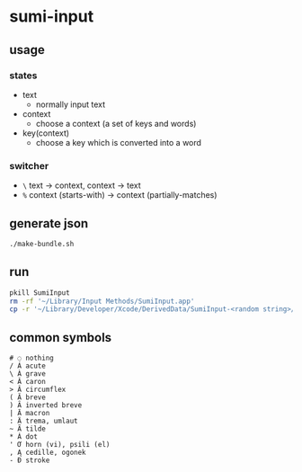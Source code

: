 # sumi-input

## usage

### states

- text
  - normally input text
- context
  - choose a context (a set of keys and words)
- key(context)
  - choose a key which is converted into a word

### switcher

- `\` text → context, context → text
- `%` context (starts-with) → context (partially-matches)

## generate json

```sh
./make-bundle.sh
```

## run

```sh
pkill SumiInput
rm -rf '~/Library/Input Methods/SumiInput.app'
cp -r '~/Library/Developer/Xcode/DerivedData/SumiInput-<random string>/Build/Products/Debug/SumiInput.app' '~/Library/Input Methods/SumiInput.app'
```

## common symbols

```text
# ◌ nothing
/ Á acute
\ À grave
< Ǎ caron
> Â circumflex
( Ă breve
) Ȃ inverted breve
| Ā macron
: Ä trema, umlaut
~ Ã tilde
* Ȧ dot
' Ơ horn (vi), psili (el)
, Ą cedille, ogonek
- Đ stroke
```
